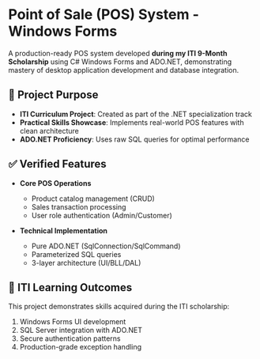 # Point of Sale (POS) System - Windows Forms

A production-ready POS system developed **during my ITI 9-Month Scholarship** using C# Windows Forms and ADO.NET, demonstrating mastery of desktop application development and database integration.

## 🎯 Project Purpose
- **ITI Curriculum Project**: Created as part of the .NET specialization track
- **Practical Skills Showcase**: Implements real-world POS features with clean architecture
- **ADO.NET Proficiency**: Uses raw SQL queries for optimal performance

## ✅ Verified Features
- **Core POS Operations**
  - Product catalog management (CRUD)
  - Sales transaction processing
  - User role authentication (Admin/Customer)

- **Technical Implementation**
  - Pure ADO.NET (SqlConnection/SqlCommand)
  - Parameterized SQL queries
  - 3-layer architecture (UI/BLL/DAL)

## 📜 ITI Learning Outcomes
This project demonstrates skills acquired during the ITI scholarship:
1. Windows Forms UI development
2. SQL Server integration with ADO.NET
3. Secure authentication patterns
4. Production-grade exception handling
